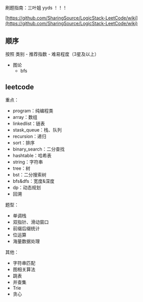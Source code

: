 ## 

刷题指南：三叶姐 yyds ！！！

[https://github.com/SharingSource/LogicStack-LeetCode/wiki](https://github.com/SharingSource/LogicStack-LeetCode/wiki)

## 顺序

按照 类别 - 推荐指数 - 难易程度（3星及以上）
- 图论
  - bfs

## leetcode

重点：
- program：纯编程类
- array：数组
- linkedlist：链表
- stask_queue：栈、队列
- recursion：递归
- sort：排序
- binary_search：二分查找
- hashtable：哈希表
- string：字符串
- tree：树
- bst：二分搜索树
- bfs&dfs：宽度&深度
- dp：动态规划
- 回溯

题型：
- 单调栈
- 双指针、滑动窗口
- 前缀后缀统计
- 位运算
- 海量数据处理

其他：
- 字符串匹配
- 图相关算法
- 跳表
- 并查集
- Trie
- 贪心